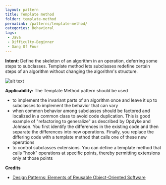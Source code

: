 ```yaml
---
layout: pattern
title: Template method
folder: template-method
permalink: /patterns/template-method/
categories: Behavioral
tags:
 - Java
 - Difficulty-Beginner
 - Gang Of Four
---
```


**Intent:** Define the skeleton of an algorithm in an operation, deferring some
steps to subclasses. Template method lets subclasses redefine certain steps of
an algorithm without changing the algorithm's structure.

![alt text](./etc/template-method_1.png "Template Method")

**Applicability:** The Template Method pattern should be used

* to implement the invariant parts of an algorithm once and leave it up to subclasses to implement the behavior that can vary
* when common behavior among subclasses should be factored and localized in a common class to avoid code duplication. This is good example of "refactoring to generalize" as described by Opdyke and Johnson. You first identify the differences in the existing code and then separate the differences into new operations. Finally, you replace the differing code with a template method that calls one of these new operations
* to control subclasses extensions. You can define a template method that calls "hook" operations at specific points, thereby permitting extensions only at those points

**Credits**

* [Design Patterns: Elements of Reusable Object-Oriented Software](http://www.amazon.com/Design-Patterns-Elements-Reusable-Object-Oriented/dp/0201633612)
